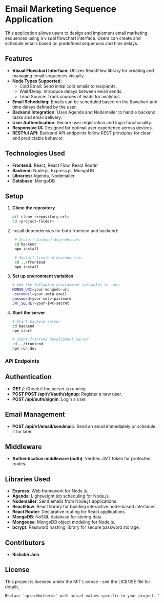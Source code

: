 # Email Marketing Sequence Application

This application allows users to design and implement email marketing sequences using a visual flowchart interface. Users can create and schedule emails based on predefined sequences and time delays.

## Features

- **Visual Flowchart Interface:** Utilizes ReactFlow library for creating and managing email sequences visually.
- **Node Types Supported:**
  - Cold Email: Send initial cold emails to recipients.
  - Wait/Delay: Introduce delays between email sends.
  - Lead Source: Track sources of leads for analytics.
- **Email Scheduling:** Emails can be scheduled based on the flowchart and time delays defined by the user.
- **Backend Integration:** Uses Agenda and Nodemailer to handle backend tasks and email delivery.
- **User Authentication:** Secure user registration and login functionality.
- **Responsive UI:** Designed for optimal user experience across devices.
- **RESTful API:** Backend API endpoints follow REST principles for clear and predictable behavior.

## Technologies Used

- **Frontend:** React, React Flow, React Router
- **Backend:** Node.js, Express.js, MongoDB
- **Libraries:** Agenda, Nodemailer
- **Database:** MongoDB

## Setup

1. **Clone the repository**

   ```bash
   git clone <repository-url>
   cd <project-folder>


2. Install dependencies for both frontend and backend:

   ```bash
    # Install backend dependencies
    cd backend
    npm install

    # Install frontend dependencies
    cd ../frontend
    npm install
   
3. **Set up environment variables**
   
     ```bash
   # Add the following environment variables to .env
    MONGO_URI=your-mongodb-uri
    useremail=your-smtp-email
    password=your-smtp-password
    JWT_SECRET=your-jwt-secret

4. **Start the server**

     ```bash
     # Start backend server
    cd backend
    npm start

   # Start frontend development server
    cd ../frontend
    npm run dev
     
### API Endpoints

## Authentication

- **GET /**: Check if the server is running.
- **POST POST /api/v1/auth/signup**: Register a new user.
- **POST /api/auth/signin**: Login a user.

## Email Management
 
- **POST /api/v1/email/sendmail:**: Send an email immediately or schedule it for later.

## Middleware
 
- **Authentication middleware (auth)**: Verifies JWT token for protected routes.

## Libraries Used

- **Express**: Web framework for Node.js.
- **Agenda**: Lightweight job scheduling for Node.js.
- **Nodemailer**: Send emails from Node.js applications.
- **ReactFlow**: React library for building interactive node-based interfaces.
- **React Router**: Declarative routing for React applications.
- **MongoDB**: NoSQL database for storing data.
- **Mongoose**: MongoDB object modeling for Node.js.
- **bcrypt**: Password hashing library for secure password storage.

## Contributors

- **Rishabh Jain**

## License

This project is licensed under the MIT License - see the LICENSE file for details.
   ```bash
Replace `<placeholders>` with actual values specific to your project. This template provides sections for features, setup instructions, API endpoints, middleware, libraries used, contributors, and licensing information, tailored to your email marketing sequence application.

